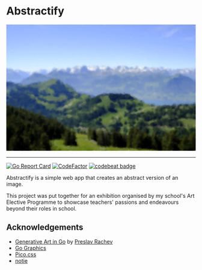 # Abstractify

![sample image](./static/img/2017_0611_16445100-abstractified.png)

---
[![Go Report Card](https://goreportcard.com/badge/github.com/jwnpoh/abstractify)](https://goreportcard.com/report/github.com/jwnpoh/abstractify)
[![CodeFactor](https://www.codefactor.io/repository/github/jwnpoh/abstractify/badge)](https://www.codefactor.io/repository/github/jwnpoh/abstractify)
[![codebeat badge](https://codebeat.co/badges/f8bea958-3e86-421d-bb87-862b521c0e0b)](https://codebeat.co/projects/github-com-jwnpoh-abstractify-master)

Abstractify is a simple web app that creates an abstract version of an image.  

This project was put together for an exhibition organised by my school's Art Elective Programme to showcase teachers' passions and endeavours beyond their roles in school.

## Acknowledgements
- [Generative Art in Go](https://preslav.me/generative-art-in-golang/) by [Preslav Rachev](https://github.com/preslavrachev)
- [Go Graphics](https://github.com/fogleman/gg)
- [Pico.css](https://github.com/picocss/pico)
- [notie](https://github.com/jaredreich/notie)
